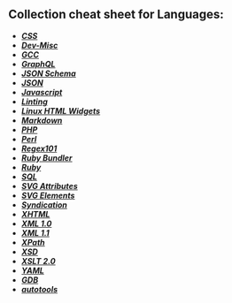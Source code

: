 ## Collection cheat sheet for Languages:

- ***[CSS](CSS.md)***
- ***[Dev-Misc](Dev-Misc.md)***
- ***[GCC](GCC.md)***
- ***[GraphQL](https://wehavefaces.net/graphql-shorthand-notation-cheatsheet-17cd715861b6)***
- ***[JSON Schema](https://tools.ietf.org/html/draft-zyp-json-schema-04)***
- ***[JSON](https://dzone.com/refcardz/core-json)***
- ***[Javascript](https://code.google.com/archive/p/jslibs/wikis/JavascriptTips.wiki)***
- ***[Linting](Linting.md)***
- ***[Linux HTML Widgets](inuxHTMLWidgets.md)***
- ***[Markdown](https://github.com/adam-p/markdown-here/wiki/Markdown-Cheatsheet)***
- ***[PHP](PHP.md)***
- ***[Perl](Perl.md)***
- ***[Regex101](https://regex101.com/)***
- ***[Ruby Bundler](RubyBundler.md)***
- ***[Ruby](Ruby.md)***
- ***[SQL](SQL.md)***
- ***[SVG Attributes](https://developer.mozilla.org/en-US/docs/Web/SVG/Attribute)***
- ***[SVG Elements](https://developer.mozilla.org/en-US/docs/Web/SVG/Element)***
- ***[Syndication](Syndication.md)***
- ***[XHTML](https://www.w3.org/TR/xhtml1/)***
- ***[XML 1.0](http://www.w3.org/TR/2008/REC-xml-20081126/)***
- ***[XML 1.1](https://www.w3.org/TR/2006/REC-xml11-20060816/)***
- ***[XPath](XPath.md)***
- ***[XSD](https://www.w3.org/XML/Schema)***
- ***[XSLT 2.0](https://www.w3.org/TR/xslt20/)***
- ***[YAML](YAML.md)***
- ***[GDB](gdb.md)***
- ***[autotools](autotools.md)***
